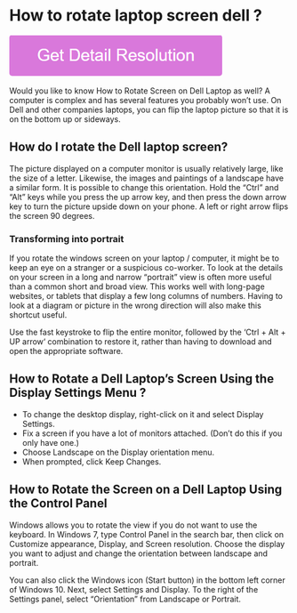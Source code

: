 # How to rotate laptop screen dell ?

[![How to rotate laptop screen dell](pink.png)](https://computer-solved.com/how-to-rotate-laptop-screen-dell/)

Would you like to know How to Rotate Screen on Dell Laptop as well? A computer is complex and has several features you probably won’t use. On Dell and other companies laptops, you can flip the laptop picture so that it is on the bottom up or sideways.

## How do I rotate the Dell laptop screen?

The picture displayed on a computer monitor is usually relatively large, like the size of a letter. Likewise, the images and paintings of a landscape have a similar form. It is possible to change this orientation. Hold the “Ctrl” and “Alt” keys while you press the up arrow key, and then press the down arrow key to turn the picture upside down on your phone. A left or right arrow flips the screen 90 degrees.

### Transforming into portrait

If you rotate the windows screen on your laptop / computer, it might be to keep an eye on a stranger or a suspicious co-worker. To look at the details on your screen in a long and narrow “portrait” view is often more useful than a common short and broad view. This works well with long-page websites, or tablets that display a few long columns of numbers. Having to look at a diagram or picture in the wrong direction will also make this shortcut useful. 

Use the fast keystroke to flip the entire monitor, followed by the ‘Ctrl + Alt + UP arrow‘ combination to restore it, rather than having to download and open the appropriate software.

## How to Rotate a Dell Laptop’s Screen Using the Display Settings Menu ?

* To change the desktop display, right-click on it and select Display Settings.
* Fix a screen if you have a lot of monitors attached. (Don’t do this if you only have one.)
* Choose Landscape on the Display orientation menu.
* When prompted, click Keep Changes.

## How to Rotate the Screen on a Dell Laptop Using the Control Panel

Windows allows you to rotate the view if you do not want to use the keyboard. In Windows 7, type Control Panel in the search bar, then click on Customize appearance, Display, and Screen resolution.  Choose the display you want to adjust and change the orientation between landscape and portrait. 

You can also click the Windows icon (Start button) in the bottom left corner of Windows 10. Next, select Settings and Display. To the right of the Settings panel, select “Orientation” from Landscape or Portrait.
